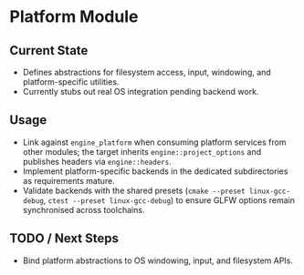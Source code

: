 # Platform Module

## Current State

- Defines abstractions for filesystem access, input, windowing, and platform-specific utilities.
- Currently stubs out real OS integration pending backend work.

## Usage

- Link against `engine_platform` when consuming platform services from other modules; the target inherits `engine::project_options` and publishes headers via `engine::headers`.
- Implement platform-specific backends in the dedicated subdirectories as requirements mature.
- Validate backends with the shared presets (`cmake --preset linux-gcc-debug`, `ctest --preset linux-gcc-debug`) to ensure GLFW options remain synchronised across toolchains.

## TODO / Next Steps

- Bind platform abstractions to OS windowing, input, and filesystem APIs.
